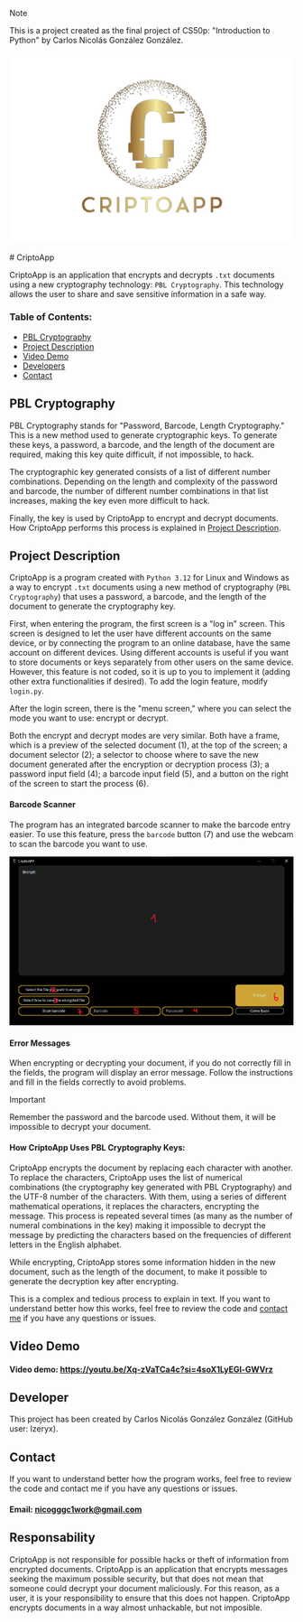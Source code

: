 > [!NOTE]  
> This is a project created as the final project of CS50p: "Introduction to Python" by Carlos Nicolás González González.
<p align="center">
  <img src=images/logo.png />
</p>
# CriptoApp

CriptoApp is an application that encrypts and decrypts `.txt` documents using a new cryptography technology: `PBL Cryptography`. This technology allows the user to share and save sensitive information in a safe way.

### Table of Contents:

* [PBL Cryptography](#pbl-cryptography)
* [Project Description](#project-description)
* [Video Demo](#video-demo)
* [Developers](#developers)
* [Contact](#contact)

## PBL Cryptography
PBL Cryptography stands for "Password, Barcode, Length Cryptography." This is a new method used to generate cryptographic keys. To generate these keys, a password, a barcode, and the length of the document are required, making this key quite difficult, if not impossible, to hack.

The cryptographic key generated consists of a list of different number combinations. Depending on the length and complexity of the password and barcode, the number of different number combinations in that list increases, making the key even more difficult to hack.

Finally, the key is used by CriptoApp to encrypt and decrypt documents. How CriptoApp performs this process is explained in [Project Description](#how-criptoapp-uses-pbl-cryptography-keys).

## Project Description
CriptoApp is a program created with `Python 3.12` for Linux and Windows as a way to encrypt `.txt` documents using a new method of cryptography (`PBL Cryptography`) that uses a password, a barcode, and the length of the document to generate the cryptography key.

First, when entering the program, the first screen is a "log in" screen. This screen is designed to let the user have different accounts on the same device, or by connecting the program to an online database, have the same account on different devices. Using different accounts is useful if you want to store documents or keys separately from other users on the same device. However, this feature is not coded, so it is up to you to implement it (adding other extra functionalities if desired). To add the login feature, modify `login.py`.

After the login screen, there is the "menu screen," where you can select the mode you want to use: encrypt or decrypt.

Both the encrypt and decrypt modes are very similar. Both have a frame, which is a preview of the selected document (1), at the top of the screen; a document selector (2); a selector to choose where to save the new document generated after the encryption or decryption process (3); a password input field (4); a barcode input field (5), and a button on the right of the screen to start the process (6).

#### Barcode Scanner
The program has an integrated barcode scanner to make the barcode entry easier. To use this feature, press the `barcode` button (7) and use the webcam to scan the barcode you want to use.

![Image of the user interface](images/Image_interface.PNG)

#### Error Messages
When encrypting or decrypting your document, if you do not correctly fill in the fields, the program will display an error message. Follow the instructions and fill in the fields correctly to avoid problems.

> [!IMPORTANT]  
> Remember the password and the barcode used. Without them, it will be impossible to decrypt your document.

#### How CriptoApp Uses PBL Cryptography Keys:
CriptoApp encrypts the document by replacing each character with another. To replace the characters, CriptoApp uses the list of numerical combinations (the cryptography key generated with PBL Cryptography) and the UTF-8 number of the characters. With them, using a series of different mathematical operations, it replaces the characters, encrypting the message. This process is repeated several times (as many as the number of numeral combinations in the key) making it impossible to decrypt the message by predicting the characters based on the frequencies of different letters in the English alphabet.

While encrypting, CriptoApp stores some information hidden in the new document, such as the length of the document, to make it possible to generate the decryption key after encrypting.

This is a complex and tedious process to explain in text. If you want to understand better how this works, feel free to review the code and [contact me](#contact) if you have any questions or issues.

## Video Demo
#### Video demo: https://youtu.be/Xq-zVaTCa4c?si=4soX1LyEGl-GWVrz

## Developer
This project has been created by Carlos Nicolás González González (GitHub user: lzeryx).

## Contact
If you want to understand better how the program works, feel free to review the code and contact me if you have any questions or issues.
#### Email: nicogggc1work@gmail.com

## Responsability

CriptoApp is not responsible for possible hacks or theft of information from encrypted documents. CriptoApp is an application that encrypts messages seeking the maximum possible security, but that does not mean that someone could decrypt your document maliciously. For this reason, as a user, it is your responsibility to ensure that this does not happen. CriptoApp encrypts documents in a way almost unhackable, but not imposible.
